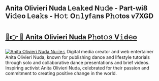## Anita Olivieri Nuda L𝚎a𝚔ed N𝚞𝚍e - Part-wi8 Vi𝚍𝚎o L𝚎a𝚔s - H𝚘𝚝 O𝚗𝚕yf𝚊ns P𝚑𝚘tos v7XGD

# <h2><a href="http://kf3lpkh.oniu.top/?m=Anita+Olivieri+Nuda">🔗👉 🔴 Anita Olivieri Nuda P𝚑ot𝚘𝚜 V𝚒d𝚎o</a></h2>

[![Anita Olivieri Nuda Nu𝚍e𝚜](https://i.imgur.com/0qMVB7G.gif)](http://kf3lpkh.oniu.top/?m=Anita+Olivieri+Nuda)
Digital media creator and web entertainer Anita Olivieri Nuda, known for publishing dance and lifestyle tutorials through solo and collaborative dance presentations and brief videos. Inspiring activist Anita Olivieri Nuda, celebrated for their passion and commitment to creating positive change in the world.  
